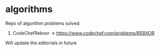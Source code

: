 # algorithms
Repo of algorithm problems solved 
1) CodeChefRebxor -> https://www.codechef.com/problems/REBXOR

Will update the editorials in future